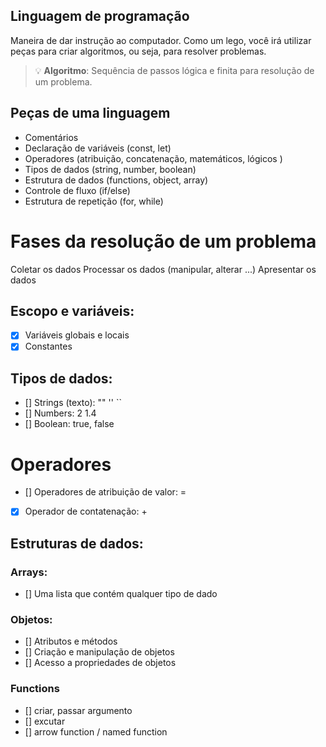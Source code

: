 ## Linguagem de programação

Maneira de dar instrução ao computador.
Como um lego, você irá utilizar peças para criar algoritmos, ou seja, para resolver problemas.

> 💡 **Algoritmo**: Sequência de passos lógica e finita para resolução de um problema.

## Peças de uma linguagem

- Comentários
- Declaração de variáveis (const, let)
- Operadores (atribuição, concatenação, matemáticos, lógicos )
- Tipos de dados (string, number, boolean)
- Estrutura de dados (functions, object, array)
- Controle de fluxo (if/else)
- Estrutura de repetição (for, while)

# Fases da resolução de um problema

Coletar os dados
Processar os dados (manipular, alterar ...)
Apresentar os dados

## Escopo e variáveis:

- [x] Variáveis globais e locais
- [x] Constantes

## Tipos de dados:

- [] Strings (texto): "" '' ``
- [] Numbers: 2 1.4
- [] Boolean: true, false

# Operadores

- [] Operadores de atribuição de valor: =
- [x] Operador de contatenação: +

## Estruturas de dados:

### Arrays: 

- [] Uma lista que contém qualquer tipo de dado 

### Objetos:

- [] Atributos e métodos
- [] Criação e manipulação de objetos
- [] Acesso a propriedades de objetos

### Functions

- [] criar, passar argumento
- [] excutar
- [] arrow function / named function